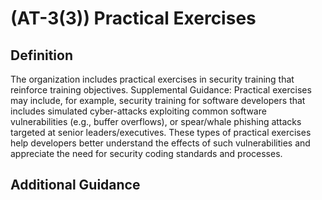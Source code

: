 
# (AT-3(3)) Practical Exercises

## Definition

The organization includes practical exercises in security training that reinforce training objectives.
Supplemental Guidance: Practical exercises may include, for example, security training for software developers that includes simulated cyber-attacks exploiting common software vulnerabilities (e.g., buffer overflows), or spear/whale phishing attacks targeted at senior leaders/executives. These types of practical exercises help developers better understand the effects of such vulnerabilities and appreciate the need for security coding standards and processes.

## Additional Guidance


